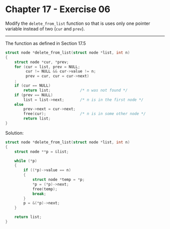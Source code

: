 # Chapter 17 - Exercise 06

Modify the `delete_from_list` function so that is uses only one pointer variable
instead of two (`cur` and `prev`).


---

The function as defined in Section 17.5 

```C
struct node *delete_from_list(struct node *list, int n)
{
    struct node *cur, *prev;
    for (cur = list, prev = NULL;
         cur != NULL && cur->value != n;
         prev = cur, cur = cur->next)
    ;
    if (cur == NULL)
        return list;             /* n was not found */
    if (prev == NULL)
        list = list->next;       /* n is in the first node */
    else
        prev->next = cur->next;
        free(cur);               /* n is in some other node */
        return list;
}
```

Solution:

```C
struct node *delete_from_list(struct node *list, int n)
{
    struct node **p = &list;

    while (*p)
    {
        if ((*p)->value == n)
        {
            struct node *temp = *p;
            *p = (*p)->next;
            free(temp);
            break;
        }
        p = &(*p)->next;
    }

    return list;
}
